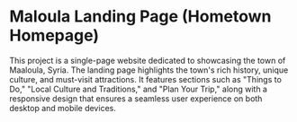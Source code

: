 # Maloula Landing Page (Hometown Homepage)
This project is a single-page website dedicated to showcasing the town of Maaloula, Syria. The landing page highlights the town's rich history, unique culture, and must-visit attractions. It features sections such as "Things to Do," "Local Culture and Traditions," and "Plan Your Trip," along with a responsive design that ensures a seamless user experience on both desktop and mobile devices.
